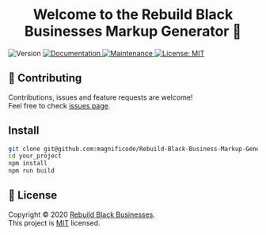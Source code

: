 <h1 align="center">Welcome to the Rebuild Black Businesses Markup Generator 👋</h1>
<p>
  <img alt="Version" src="https://img.shields.io/badge/version-0.1.0-blue.svg?cacheSeconds=2592000" />
  <a href="https://github.com/house-of-giants/gatsby-starter#readme" target="_blank">
    <img alt="Documentation" src="https://img.shields.io/badge/documentation-yes-brightgreen.svg" />
  </a>
  <a href="https://github.com/house-of-giants/house-of-giants/graphs/commit-activity" target="_blank">
    <img alt="Maintenance" src="https://img.shields.io/badge/Maintained%3F-yes-green.svg" />
  </a>
  <a href="https://github.com/house-of-giants/house-of-giants/blob/master/LICENSE" target="_blank">
    <img alt="License: MIT" src="https://img.shields.io/badge/License-MIT-yellow.svg" />
  </a>
</p>

## 🤝 Contributing

Contributions, issues and feature requests are welcome!<br />Feel free to check [issues page](https://github.com/rebuildblackbusinesses/markup-generator/issues).


## Install

```sh
git clone git@github.com:magnificode/Rebuild-Black-Business-Markup-Generator.git
cd your_project
npm install
npm run build
```

## 📝 License

Copyright © 2020 [Rebuild Black Businesses](https://github.com/rebuildblackbusinesses/markup-generator/issues).<br />
This project is [MIT](https://github.com/rebuildblackbusinesses/markup-generator/blob/master/LICENSE) licensed.
